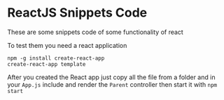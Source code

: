 # ReactJS Snippets Code
These are some snippets code of some functionality of react

To test them you need a react application

    npm -g install create-react-app
    create-react-app template

After you created the React app just copy all the file from a folder and in your `App.js` include and render the `Parent` controller then start it with `npm start`